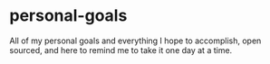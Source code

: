 # personal-goals
All of my personal goals and everything I hope to accomplish, open sourced, and here to remind me to take it one day at a time.
